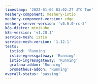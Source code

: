 ```yaml
---
timestamp: '2022-01-04 03:02:27 UTC Tue'
meshery-component: meshery-istio
meshery-component-version: edge
meshery-server-version: 'v0.6.0-rc-3'
k8s-distro: minikube
k8s-version: 'v1.20.1'
service-mesh: istio
service-mesh-version: '1.12.1'
tests:
  istiod: 'Running'
  istio-egressgateway: 'Running'
  istio-ingressgateway: 'Running'
  grafana-addon: 'Running'
  prometheus-addon: 'Running'
overall-status: 'passing'
---
```

